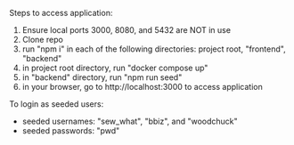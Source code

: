 Steps to access application:
1. Ensure local ports 3000, 8080, and 5432 are NOT in use
2. Clone repo
3. run "npm i" in each of the following directories: project root, "frontend", "backend"
4. in project root directory, run "docker compose up"
5. in "backend" directory, run "npm run seed"
6. in your browser, go to http://localhost:3000 to access application

To login as seeded users:
- seeded usernames: "sew_what", "bbiz", and "woodchuck"
- seeded passwords: "pwd"
